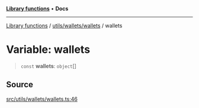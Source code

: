 [**Library functions**](../../../../README.md) • **Docs**

***

[Library functions](../../../../modules.md) / [utils/wallets/wallets](../README.md) / wallets

# Variable: wallets

> `const` **wallets**: `object`[]

## Source

[src/utils/wallets/wallets.ts:46](https://github.com/bgd-labs/fe-shared/blob/bcb81f075c57b42adfeb5f3e6c387d13f532f431/src/utils/wallets/wallets.ts#L46)
